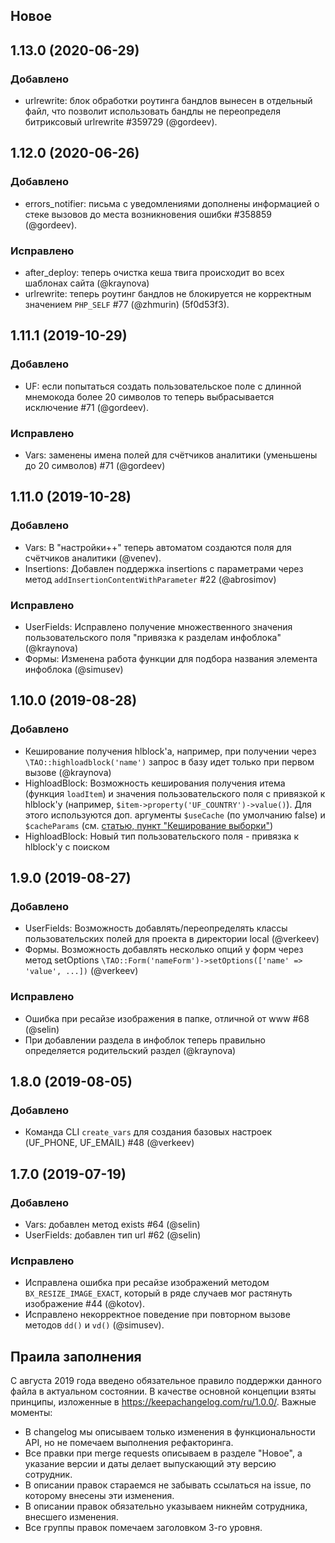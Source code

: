 ## Новое

## 1.13.0 (2020-06-29)

### Добавлено
- urlrewrite: блок обработки роутинга бандлов вынесен в отдельный файл, что позволит использовать бандлы не переопределя битриксовый urlrewrite #359729 (@gordeev).

## 1.12.0 (2020-06-26)

### Добавлено
- errors_notifier: письма с уведомлениями дополнены информацией о стеке вызовов до места возникновения ошибки #358859 (@gordeev).

### Исправлено
- after_deploy: теперь очистка кеша твига происходит во всех шаблонах сайта (@kraynova)
- urlrewrite: теперь роутинг бандлов не блокируется не корректным значением `PHP_SELF` #77 (@zhmurin) (5f0d53f3).

## 1.11.1 (2019-10-29)

### Добавлено
- UF: если попытаться создать пользовательское поле с длинной мнемокода более 20 символов то теперь выбрасывается исключение #71 (@gordeev).

### Исправлено
- Vars: заменены имена полей для счётчиков аналитики (уменьшены до 20 символов) #71 (@gordeev)

## 1.11.0 (2019-10-28)

### Добавлено
- Vars: В "настройки++" теперь автоматом создаются поля для счётчиков аналитики (@venev).
- Insertions: Добавлен поддержка insertions с параметрами через метод `addInsertionContentWithParameter` #22 (@abrosimov)

### Исправлено
- UserFields: Исправлено получение множественного значения пользовательского поля "привязка к разделам инфоблока" (@kraynova)
- Формы: Изменена работа функции для подбора названия элемента инфоблока (@simusev)

## 1.10.0 (2019-08-28)

### Добавлено
- Кеширование получения hlblock'а, например, при получении через `\TAO::highloadblock('name')` запрос в базу идет только при первом вызове (@kraynova)
- HighloadBlock: Возможность кеширования получения итема (функция `loadItem`) и значения пользовательского поля с привязкой к hlblock'у (например, `$item->property('UF_COUNTRY')->value()`). Для этого используются доп. аргументы `$useCache` (по умолчанию false) и `$cacheParams` (см. [статью, пункт "Кеширование выборки"](https://dev.1c-bitrix.ru/learning/course/index.php?COURSE_ID=43&LESSON_ID=5753&LESSON_PATH=3913.5062.5748.5063.5753))
- HighloadBlock: Новый тип пользовательского поля - привязка к hlblock'у с поиском

## 1.9.0 (2019-08-27)

### Добавлено

- UserFields: Возможность добавлять/переопределять классы пользовательских полей для проекта в директории local (@verkeev)
- Формы. Возможность добавлять несколько опций у форм через метод setOptions `\TAO::Form('nameForm')->setOptions(['name' => 'value', ...])` (@verkeev)

### Исправлено

- Ошибка при ресайзе изображения в папке, отличной от www #68 (@selin)
- При добавлении раздела в инфоблок теперь правильно определяется родительский раздел (@kraynova)

## 1.8.0 (2019-08-05)

### Добавлено

- Команда CLI `create_vars` для создания базовых настроек (UF_PHONE, UF_EMAIL) #48 (@verkeev)

## 1.7.0 (2019-07-19)

### Добавлено

- Vars: добавлен метод exists #64 (@selin)
- UserFields: добавлен тип url #62 (@selin)

### Исправлено

- Исправлена ошибка при ресайзе изображений методом `BX_RESIZE_IMAGE_EXACT`, который в ряде случаев мог растянуть изображение #44 (@kotov).
- Исправлено некорректное поведение при повторном вызове методов `dd()` и `vd()` (@simusev). 

## Праила заполнения

С августа 2019 года введено обязательное правило поддержки данного файла в актуальном состоянии. В качестве основной концепции взяты принципы, изложенные в https://keepachangelog.com/ru/1.0.0/. Важные моменты:

* В changelog мы описываем только изменения в функциональности API, но не помечаем выполнения рефакторинга.
* Все правки при merge requests описываем в разделе "Новое", а указание версии и даты делает выпускающий эту версию сотрудник.
* В описании правок стараемся не забывать ссылаться на issue, по которому внесены эти изменения.
* В описании правок обязательно указываем никнейм сотрудника, внесшего изменения.
* Все группы правок помечаем заголовком 3-го уровня.
